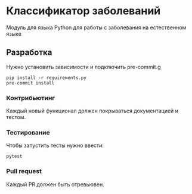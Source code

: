 # Классификатор заболеваний

Модуль для языка Python для работы с заболевания на естественном языке


## Разработка

Нужно установить зависимости и подключить pre-commit.g

    pip install -r requirements.py
    pre-commit install

### Контрибьютинг

Каждый новый функционал должен покрываться документацией и тестом.

### Тестирование

Чтобы запустить тесты нужно ввести:

    pytest

### Pull request

Каждый PR должен быть отревьювен.